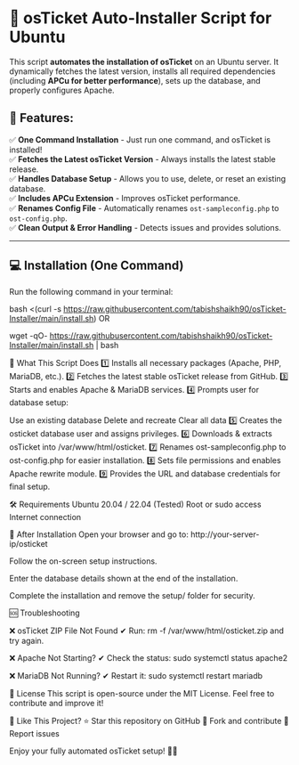 # 🚀 osTicket Auto-Installer Script for Ubuntu

This script **automates the installation of osTicket** on an Ubuntu server. It dynamically fetches the latest version, installs all required dependencies (including **APCu for better performance**), sets up the database, and properly configures Apache.

## 📌 Features:
✅ **One Command Installation** - Just run one command, and osTicket is installed!  
✅ **Fetches the Latest osTicket Version** - Always installs the latest stable release.  
✅ **Handles Database Setup** - Allows you to use, delete, or reset an existing database.  
✅ **Includes APCu Extension** - Improves osTicket performance.  
✅ **Renames Config File** - Automatically renames `ost-sampleconfig.php` to `ost-config.php`.  
✅ **Clean Output & Error Handling** - Detects issues and provides solutions.  

---

## **💻 Installation (One Command)**
Run the following command in your terminal:

bash <(curl -s https://raw.githubusercontent.com/tabishshaikh90/osTicket-Installer/main/install.sh)
OR

wget -qO- https://raw.githubusercontent.com/tabishshaikh90/osTicket-Installer/main/install.sh | bash

📜 What This Script Does
1️⃣ Installs all necessary packages (Apache, PHP, MariaDB, etc.).
2️⃣ Fetches the latest stable osTicket release from GitHub.
3️⃣ Starts and enables Apache & MariaDB services.
4️⃣ Prompts user for database setup:

Use an existing database
Delete and recreate
Clear all data
5️⃣ Creates the osticket database user and assigns privileges.
6️⃣ Downloads & extracts osTicket into /var/www/html/osticket.
7️⃣ Renames ost-sampleconfig.php to ost-config.php for easier installation.
8️⃣ Sets file permissions and enables Apache rewrite module.
9️⃣ Provides the URL and database credentials for final setup.

🛠 Requirements
Ubuntu 20.04 / 22.04 (Tested)
Root or sudo access
Internet connection

📌 After Installation
Open your browser and go to:
http://your-server-ip/osticket

Follow the on-screen setup instructions.

Enter the database details shown at the end of the installation.

Complete the installation and remove the setup/ folder for security.

🆘 Troubleshooting

❌ osTicket ZIP File Not Found
✔ Run: rm -f /var/www/html/osticket.zip and try again.

❌ Apache Not Starting?
✔ Check the status: sudo systemctl status apache2

❌ MariaDB Not Running?
✔ Restart it: sudo systemctl restart mariadb

📜 License
This script is open-source under the MIT License.
Feel free to contribute and improve it!

💙 Like This Project?
⭐ Star this repository on GitHub
🔄 Fork and contribute
🐛 Report issues

Enjoy your fully automated osTicket setup! 🚀🔥
